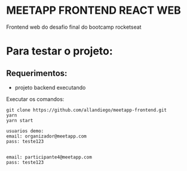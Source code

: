 # MEETAPP FRONTEND REACT WEB

Frontend web do desafio final do bootcamp rocketseat

# Para testar o projeto:

## Requerimentos:
 - projeto backend executando

Executar os comandos:

```
git clone https://github.com/allandiego/meetapp-frontend.git
yarn
yarn start

usuarios demo:
email: organizador@meetapp.com
pass: teste123


email: participante4@meetapp.com
pass: teste123
```
